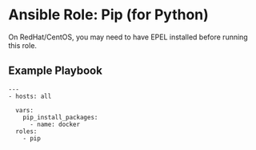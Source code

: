 # Ansible Role: Pip (for Python)

On RedHat/CentOS, you may need to have EPEL installed before running this role.

## Example Playbook
```
---
- hosts: all
    
  vars:
    pip_install_packages:
      - name: docker
  roles:
    - pip

